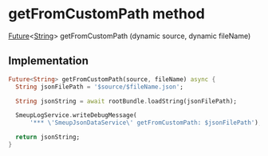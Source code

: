 


# getFromCustomPath method








[Future](https://api.flutter.dev/flutter/dart-async/Future-class.html)&lt;[String](https://api.flutter.dev/flutter/dart-core/String-class.html)> getFromCustomPath
(dynamic source, dynamic fileName)








## Implementation

```dart
Future<String> getFromCustomPath(source, fileName) async {
  String jsonFilePath = '$source/$fileName.json';

  String jsonString = await rootBundle.loadString(jsonFilePath);

  SmeupLogService.writeDebugMessage(
      '*** \'SmeupJsonDataService\' getFromCustomPath: $jsonFilePath');

  return jsonString;
}
```







